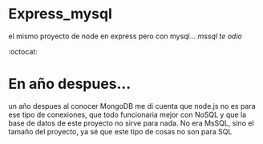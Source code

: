 # Express_mysql
el mismo proyecto de node en express pero con mysql... *mssql te odio*

:octocat:




# En año despues...

un año despues al conocer MongoDB me di cuenta que node.js no es para ese tipo de conexiones, que todo funcionaria mejor con NoSQL y que la base de datos de este proyecto no sirve para nada. No era MsSQL, sino el tamaño del proyecto, ya sé que este tipo de cosas no son para SQL
